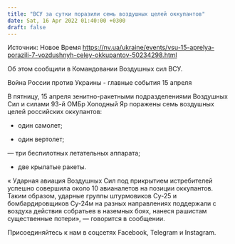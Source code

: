 ```yaml
---
title: "ВСУ за сутки поразили семь воздушных целей оккупантов"
date: Sat, 16 Apr 2022 01:40:00 +0300
draft: false
---
```

Источник: Новое Время https://nv.ua/ukraine/events/vsu-15-aprelya-porazili-7-vozdushnyh-celey-okkupantov-50234298.html


Об этом сообщили в Командовании Воздушных сил ВСУ.

Война России против Украины - главные события 15 апреля

В пятницу, 15 апреля зенитно-ракетными подразделениями Воздушных Сил и силами 93-й ОМБр Холодный Яр поражены семь воздушных целей российских оккупантов:

- один самолет;

- один вертолет;

— три беспилотных летательных аппарата;

- две крылатые ракеты.

« Ударная авиация Воздушных Сил под прикрытием истребителей успешно совершила около 10 авианалетов на позиции оккупантов. Таким образом, ударные группы штурмовиков Су-25 и бомбардировщиков Су-24м на разных направлениях поддержали с воздуха действия собратьев в наземных боях, нанеся рашистам существенные потери», — говорится в сообщении.

Присоединяйтесь к нам в соцсетях Facebook, Telegram и Instagram.
